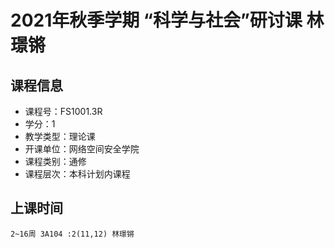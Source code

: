 # 2021年秋季学期 “科学与社会”研讨课 林璟锵






## 课程信息

- 课程号：FS1001.3R
- 学分：1
- 教学类型：理论课
- 开课单位：网络空间安全学院
- 课程类别：通修
- 课程层次：本科计划内课程

## 上课时间

```
2~16周 3A104 :2(11,12) 林璟锵
```

